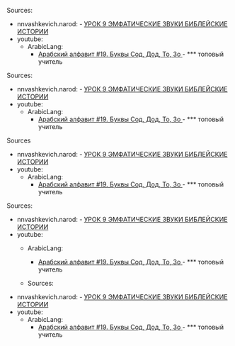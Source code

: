 
Sources:
 - nnvashkevich.narod: 
		- [УРОК 9 ЭМФАТИЧЕСКИЕ  ЗВУКИ БИБЛЕЙСКИЕ ИСТОРИИ](http://nnvashkevich.narod.ru/kng/CIMCEM/CeM09.htm)
 - youtube: 
	- ArabicLang: 
		- [Арабский алфавит #19. Буквы Сод, Дод, То, Зо ](https://youtu.be/EeqDXxbrKAI) - *** топовый учитель 


Sources:

 - nnvashkevich.narod: 
		- [УРОК 9 ЭМФАТИЧЕСКИЕ  ЗВУКИ БИБЛЕЙСКИЕ ИСТОРИИ](http://nnvashkevich.narod.ru/kng/CIMCEM/CeM09.htm)
 - youtube: 
	- ArabicLang: 
		- [Арабский алфавит #19. Буквы Сод, Дод, То, Зо ](https://youtu.be/EeqDXxbrKAI) - *** топовый учитель 


Sources
 - nnvashkevich.narod: 
		- [УРОК 9 ЭМФАТИЧЕСКИЕ  ЗВУКИ БИБЛЕЙСКИЕ ИСТОРИИ](http://nnvashkevich.narod.ru/kng/CIMCEM/CeM09.htm)
 - youtube: 
	- ArabicLang: 
		- [Арабский алфавит #19. Буквы Сод, Дод, То, Зо ](https://youtu.be/EeqDXxbrKAI) - *** топовый учитель 


Sources:
  - nnvashkevich.narod: 
		- [УРОК 9 ЭМФАТИЧЕСКИЕ  ЗВУКИ БИБЛЕЙСКИЕ ИСТОРИИ](http://nnvashkevich.narod.ru/kng/CIMCEM/CeM09.htm)
  - youtube: 
	- ArabicLang: 
		- [Арабский алфавит #19. Буквы Сод, Дод, То, Зо ](https://youtu.be/EeqDXxbrKAI) - *** топовый учитель 


	- Sources:
 - nnvashkevich.narod: 
		- [УРОК 9 ЭМФАТИЧЕСКИЕ  ЗВУКИ БИБЛЕЙСКИЕ ИСТОРИИ](http://nnvashkevich.narod.ru/kng/CIMCEM/CeM09.htm)
 - youtube: 
	- ArabicLang: 
		- [Арабский алфавит #19. Буквы Сод, Дод, То, Зо ](https://youtu.be/EeqDXxbrKAI) - *** топовый учитель 

